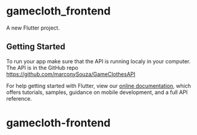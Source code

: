 # gamecloth_frontend

A new Flutter project.

## Getting Started

To run your app make sure that the API is running localy in your computer. The API is in the GitHub repo https://github.com/marconySouza/GameClothesAPI

For help getting started with Flutter, view our
[online documentation](https://flutter.dev/docs), which offers tutorials,
samples, guidance on mobile development, and a full API reference.
# gamecloth-frontend

